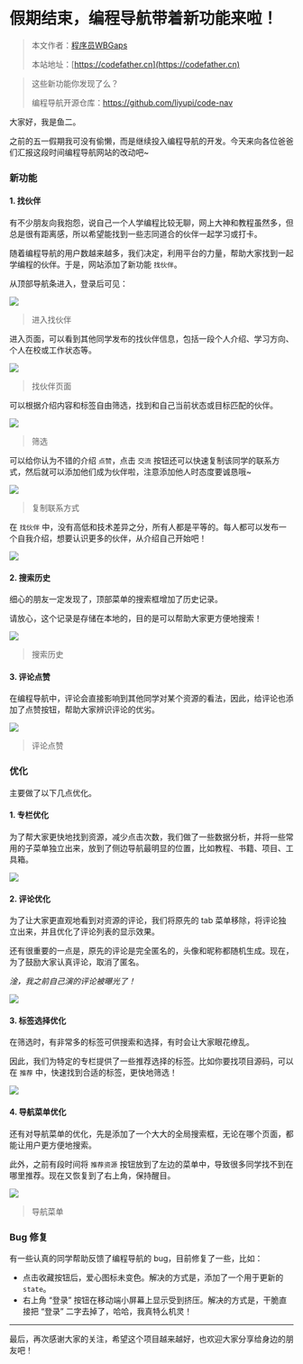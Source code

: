 # 假期结束，编程导航带着新功能来啦！

> 本文作者：[程序员WBGaps](https://yuyuanweb.feishu.cn/wiki/Abldw5WkjidySxkKxU2cQdAtnah)
>
> 本站地址：[https://codefather.cn](https://codefather.cn)

> 这些新功能你发现了么？
>
> 编程导航开源仓库：https://github.com/liyupi/code-nav

大家好，我是鱼二。

之前的五一假期我可没有偷懒，而是继续投入编程导航的开发。今天来向各位爸爸们汇报这段时间编程导航网站的改动吧~

### **新功能**

#### 1. 找伙伴

有不少朋友向我抱怨，说自己一个人学编程比较无聊，网上大神和教程虽然多，但总是很有距离感，所以希望能找到一些志同道合的伙伴一起学习或打卡。

随着编程导航的用户数越来越多，我们决定，利用平台的力量，帮助大家找到一起学编程的伙伴。于是，网站添加了新功能 `找伙伴`。

从顶部导航条进入，登录后可见：

![](https://pic.yupi.icu/5563/202311081445178.png)

> 进入找伙伴

进入页面，可以看到其他同学发布的找伙伴信息，包括一段个人介绍、学习方向、个人在校或工作状态等。

![](https://pic.yupi.icu/5563/202311081445103.png)

> 找伙伴页面

可以根据介绍内容和标签自由筛选，找到和自己当前状态或目标匹配的伙伴。

![](https://pic.yupi.icu/5563/202311081445127.png)

> 筛选

可以给你认为不错的介绍 `点赞`，点击 `交流` 按钮还可以快速复制该同学的联系方式，然后就可以添加他们成为伙伴啦，注意添加他人时态度要诚恳哦~

![](https://pic.yupi.icu/5563/202311081445091.png)

> 复制联系方式

在 `找伙伴` 中，没有高低和技术差异之分，所有人都是平等的。每人都可以发布一个自我介绍，想要认识更多的伙伴，从介绍自己开始吧！

![](https://pic.yupi.icu/5563/202311081445147.png)

#### 2. 搜索历史

细心的朋友一定发现了，顶部菜单的搜索框增加了历史记录。

请放心，这个记录是存储在本地的，目的是可以帮助大家更方便地搜索！

![](https://pic.yupi.icu/5563/202311081445102.png)

> 搜索历史

#### 3. 评论点赞

在编程导航中，评论会直接影响到其他同学对某个资源的看法，因此，给评论也添加了点赞按钮，帮助大家辨识评论的优劣。

![](https://pic.yupi.icu/5563/202311081445717.png)

> 评论点赞

### **优化**

主要做了以下几点优化。

#### 1. 专栏优化

为了帮大家更快地找到资源，减少点击次数，我们做了一些数据分析，并将一些常用的子菜单独立出来，放到了侧边导航最明显的位置，比如教程、书籍、项目、工具箱。

![](https://pic.yupi.icu/5563/202311081445775.png)

#### 2. 评论优化

为了让大家更直观地看到对资源的评论，我们将原先的 tab 菜单移除，将评论独立出来，并且优化了评论列表的显示效果。

还有很重要的一点是，原先的评论是完全匿名的，头像和昵称都随机生成。现在，为了鼓励大家认真评论，取消了匿名。

*淦，我之前自己演的评论被曝光了！*

![](https://pic.yupi.icu/5563/202311081445763.png)

#### 3. 标签选择优化

在筛选时，有非常多的标签可供搜索和选择，有时会让大家眼花缭乱。

因此，我们为特定的专栏提供了一些推荐选择的标签。比如你要找项目源码，可以在 `推荐` 中，快速找到合适的标签，更快地筛选！

![](https://pic.yupi.icu/5563/202311081445834.png)

#### 4. 导航菜单优化

还有对导航菜单的优化，先是添加了一个大大的全局搜索框，无论在哪个页面，都能让用户更方便地搜索。

此外，之前有段时间将 `推荐资源` 按钮放到了左边的菜单中，导致很多同学找不到在哪里推荐。现在又恢复到了右上角，保持醒目。

![](https://pic.yupi.icu/5563/202311081445757.png)

> 导航菜单

### **Bug 修复**

有一些认真的同学帮助反馈了编程导航的 bug，目前修复了一些，比如：

- 点击收藏按钮后，爱心图标未变色。解决的方式是，添加了一个用于更新的 `state`。
- 右上角 “登录” 按钮在移动端小屏幕上显示受到挤压。解决的方式是，干脆直接把 “登录” 二字去掉了，哈哈，我真特么机灵！



------



最后，再次感谢大家的关注，希望这个项目越来越好，也欢迎大家分享给身边的朋友吧！